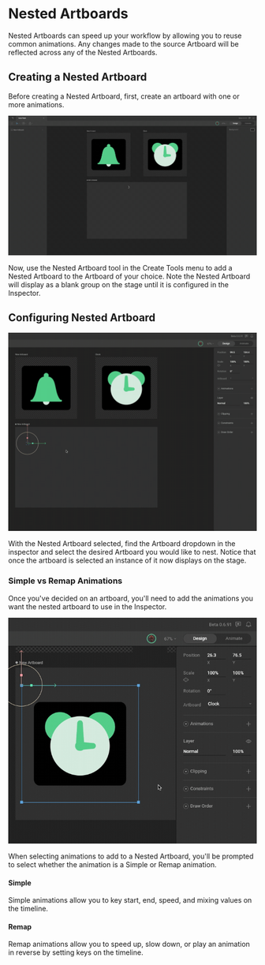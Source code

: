 # Nested Artboards

Nested Artboards can speed up your workflow by allowing you to reuse common animations. Any changes made to the source Artboard will be reflected across any of the Nested Artboards.

## Creating a Nested Artboard

Before creating a Nested Artboard, first, create an artboard with one or more animations.

![](<../../../.gitbook/assets/2021-10-14 13.36.13.gif>)

Now, use the Nested Artboard tool in the Create Tools menu to add a Nested Artboard to the Artboard of your choice. Note the Nested Artboard will display as a blank group on the stage until it is configured in the Inspector.

## Configuring Nested Artboard

![](<../../../.gitbook/assets/2021-10-14 13.40.20.gif>)

With the Nested Artboard selected, find the Artboard dropdown in the inspector and select the desired Artboard you would like to nest. Notice that once the artboard is selected an instance of it now displays on the stage.

### Simple vs Remap Animations

Once you've decided on an artboard, you'll need to add the animations you want the nested artboard to use in the Inspector.

![](<../../../.gitbook/assets/2021-10-14 13.44.55.gif>)

When selecting animations to add to a Nested Artboard, you'll be prompted to select whether the animation is a Simple or Remap animation.&#x20;

#### Simple

Simple animations allow you to key start, end, speed, and mixing values on the timeline.&#x20;

#### Remap

Remap animations allow you to speed up, slow down, or play an animation in reverse by setting keys on the timeline.





